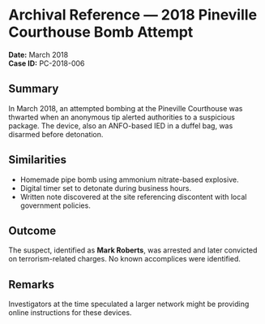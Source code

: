# Archival Reference — 2018 Pineville Courthouse Bomb Attempt
**Date:** March 2018  
**Case ID:** PC-2018-006

## Summary
In March 2018, an attempted bombing at the Pineville Courthouse was thwarted when an anonymous tip alerted authorities to a suspicious package. The device, also an ANFO-based IED in a duffel bag, was disarmed before detonation.

## Similarities
- Homemade pipe bomb using ammonium nitrate-based explosive.  
- Digital timer set to detonate during business hours.  
- Written note discovered at the site referencing discontent with local government policies.

## Outcome
The suspect, identified as **Mark Roberts**, was arrested and later convicted on terrorism-related charges. No known accomplices were identified.

## Remarks
Investigators at the time speculated a larger network might be providing online instructions for these devices.
